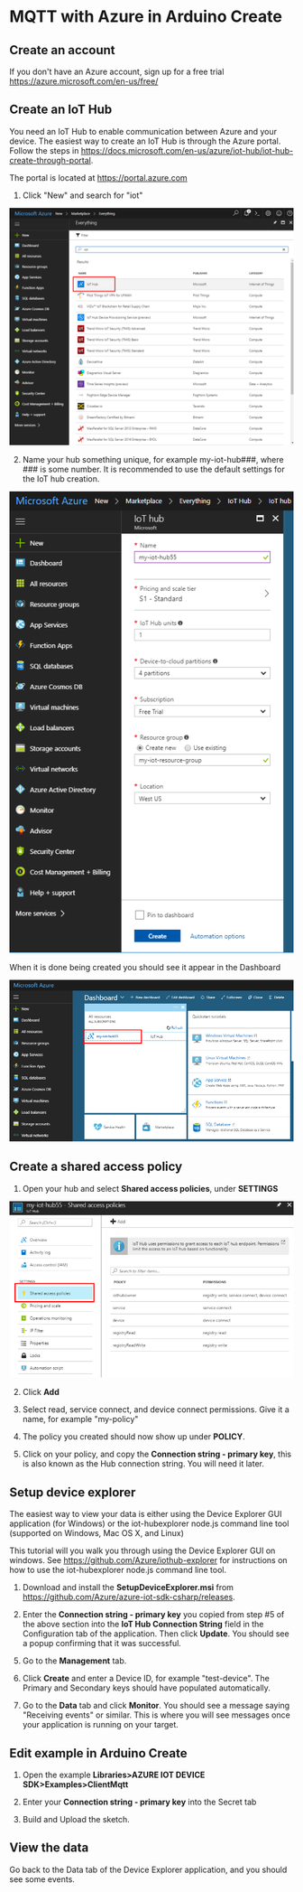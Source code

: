 # MQTT with Azure in Arduino Create

## Create an account
If you don't have an Azure account, sign up for a free trial https://azure.microsoft.com/en-us/free/ 

## Create an IoT Hub
You need an IoT Hub to enable communication between Azure and your device. The easiest way to create an IoT Hub is through the Azure portal. Follow the steps in https://docs.microsoft.com/en-us/azure/iot-hub/iot-hub-create-through-portal.

The portal is located at https://portal.azure.com

1. Click "New" and search for "iot"

![](./../../extras/screen1.png)

2. Name your hub something unique, for example my-iot-hub###, where ### is some number. It is recommended to use the default settings for the IoT hub creation.

![](./../../extras/screen2.png)

When it is done being created you should see it appear in the Dashboard

![](./../../extras/screen3.png)


## Create a shared access policy

1. Open your hub and select **Shared access policies**, under **SETTINGS**

![](./../../extras/screen4.png)

2. Click **Add**

<screenshot of Add>

3. Select read, service connect, and device connect permissions.  Give it a name, for example "my-policy"

<screenshot of permissions>

4. The policy you created should now show up under **POLICY**. 

<screenshot of policy in list>

5. Click on your policy, and copy the **Connection string - primary key**, this is also known as the Hub connection string.  You will need it later.

<screenshot of copying connection string>

## Setup device explorer

The easiest way to view your data is either using the Device Explorer GUI application (for Windows) or the iot-hubexplorer node.js command line tool (supported on Windows, Mac OS X, and Linux)

This tutorial will you walk you through using the Device Explorer GUI on windows.  See https://github.com/Azure/iothub-explorer for instructions on how to use the iot-hubexplorer node.js command line tool. 

1. Download and install the **SetupDeviceExplorer.msi** from https://github.com/Azure/azure-iot-sdk-csharp/releases.

2. Enter the **Connection string - primary key** you copied from step #5 of the above section into the **IoT Hub Connection String** field in the Configuration tab of the application.  Then click **Update**.  You should see a popup confirming that it was successful.

<screenshot of entering connection string>

5. Go to the **Management** tab.
<screenshot of management tab>

6. Click **Create** and enter a Device ID, for example "test-device".  The Primary and Secondary keys should have populated automatically.

7. Go to the **Data** tab and click **Monitor**.  You should see a message saying "Receiving events" or similar.  This is where you will see messages once your application is running on your target.

<screenshot of receiving events>

## Edit example in Arduino Create

1. Open the example **Libraries>AZURE IOT DEVICE SDK>Examples>ClientMqtt**

2. Enter your **Connection string - primary key** into the Secret tab

<key in secret tab>

3. Build and Upload the sketch.

## View the data
Go back to the Data tab of the Device Explorer application, and you should see some events.

<screenshot of events>

